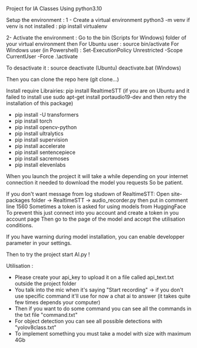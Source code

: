 Project for IA Classes
Using python3.10    

Setup the environment :
1 - Create a virtual environment
python3 -m venv <name of the environment>
if venv is not installed : pip install virtualenv

2- Activate the environment :
Go to the bin (Scripts for Windows) folder of your virtual environment then
For Ubuntu user : source bin/activate
For Windows user (in Powershell) :
Set-ExecutionPolicy Unrestricted -Scope CurrentUser -Force
.\activate

To desactivate it :
source deactivate (Ubuntu)
deactivate.bat (Windows)

Then you can clone the repo here (git clone...)

Install require Librairies:
pip install RealtimeSTT (if you are on Ubuntu and it failed to install use sudo apt-get install portaudio19-dev and then retry the installation of this package)
- pip install -U transformers
- pip install torch 
- pip install opencv-python
- pip install ultralytics
- pip install supervision
- pip install accelerate
- pip install sentencepiece
- pip install sacremoses
- pip install elevenlabs

When you launch the project it will take a while depending on your internet connection it needed to download the model you requests
So be patient.

If you don't want message from log studown of RealtimeSTT:
Open site-packages folder -> RealtimeSTT -> audio_recorder.py then put in comment line 1560
Sometimes a token is asked for using models from HuggingFace
To prevent this just connect into you account and create a token in you account page
Then go to the page of the model and accept the utilisation conditions.

If you have warning during model installation, you can enable developper parameter in your settings.

Then to try the project start AI.py !

Utilisation :
- Please create your api_key to upload it on a file called api_text.txt outside the project folder
- You talk into the mic when it's saying "Start recording" -> if you don't use specific command it'll use for now a chat ai to answer (it takes quite few times depends your computer)
- Then if you want to do some command you can see all the commands in the txt file "command.txt"
- For object detection you can see all possible detections with "yolov8class.txt"
- To implement something you must take a model with size with maximum 4Gb